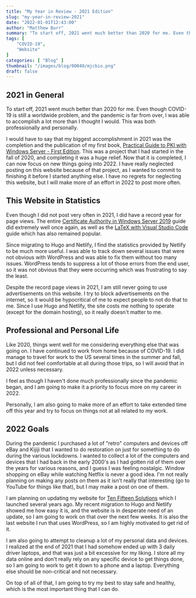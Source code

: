 ```yaml
---
title: "My Year in Review - 2021 Edition"
slug: "my-year-in-review-2021"
date: "2022-01-01T12:43:00"
author: "Matthew Burr"
summary: "To start off, 2021 went much better than 2020 for me. Even though COVID-19 is still a worldwide problem, and the pandemic is far from over, I was able to accomplish a lot more than I thought I would. This was both professionally and personally."
tags: [
    "COVID-19",
    "Website"
]
categories: [ "Blog" ]
thumbnail: "/images/blog/00040/mjcbio.png"
draft: false
---
```


## 2021 in General ##

To start off, 2021 went much better than 2020 for me. Even though COVID-19 is still a worldwide problem, and the pandemic is far from over, I was able to accomplish a lot more than I thought I would. This was both professionally and personally.

I would have to say that my biggest accomplishment in 2021 was the completion and the publication of my first book, [Practical Guide to PKI with Windows Server - First Edition](/publications/practical-guide-to-pki-with-windows-server-first-edition/). This was a project that I had started in the fall of 2020, and completing it was a huge relief. Now that it is completed, I can now focus on new things going into 2022. I have really neglected posting on this website because of that project, as I wanted to commit to finishing it before I started anything else. I have no regrets for neglecting this website, but I will make more of an effort in 2022 to post more often.

## This Website in Statistics ##

Even though I did not post very often in 2021, I did have a record year for page views. The entire [Certificate Authority in Windows Server 2019](/blog/2020/03/09/certificate-authority-windows-server-2019/) guide did extremely well once again, as well as the [LaTeX with Visual Studio Code](/blog/2020/01/23/visual-studio-code-with-latex/) guide which has also remained popular.

Since migrating to Hugo and Netlify, I find the statistics provided by Netlify to be much more useful. I was able to track down several issues that were not obvious with WordPress and was able to fix them without too many issues. WordPress tends to suppress a lot of those errors from the end user, so it was not obvious that they were occurring which was frustrating to say the least.

Despite the record page views in 2021, I am still never going to use advertisements on this website. I try to block advertisements on the internet, so it would be hypocritical of me to expect people to not do that to me. Since I use Hugo and Netlify, the site costs me nothing to operate (except for the domain hosting), so it really doesn't matter to me.

## Professional and Personal Life ##

Like 2020, things went well for me considering everything else that was going on. I have continued to work from home because of COVID-19. I did manage to travel for work to the US several times in the summer and fall, but I did not feel comfortable at all during those trips, so I will avoid that in 2022 unless necessary.

I feel as though I haven't done much professionally since the pandemic began, and I am going to make it a priority to focus more on my career in 2022.

Personally, I am also going to make more of an effort to take extended time off this year and try to focus on things not at all related to my work.

## 2022 Goals ##

During the pandemic I purchased a lot of "retro" computers and devices off eBay and Kijiji that I wanted to do restoration on just for something to do during the various lockdowns. I wanted to collect a lot of the computers and devices that I had back in the early 2000's as I had gotten rid of them over the years for various reasons, and I guess I was feeling nostalgic. Window shopping on eBay while watching Netflix is never a good idea. I'm not really planning on making any posts on them as it isn't really that interesting (go to YouTube for things like that), but I may make a post on one of them.

I am planning on updating my website for [Ten Fifteen Solutions](https://tenfifteen.ca/) which I launched several years ago. My recent migration to Hugo and Netlify showed me how easy it is, and the website is in desperate need of an update, so I am going to work on that over the next few weeks. It is also the last website I run that uses WordPress, so I am highly motivated to get rid of it.

I am also going to attempt to cleanup a lot of my personal data and devices. I realized at the end of 2021 that I had somehow ended up with 3 daily driver laptops, and that was just a bit excessive for my liking. I store all my data online and don't really rely on any specific device to get things done, so I am going to work to get it down to a phone and a laptop. Everything else should be non-critical and not necessary.

On top of all of that, I am going to try my best to stay safe and healthy, which is the most important thing that I can do.
